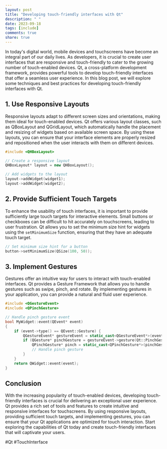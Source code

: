 ```yaml
---
layout: post
title: "Developing touch-friendly interfaces with Qt"
description: " "
date: 2023-09-18
tags: [include]
comments: true
share: true
---
```


In today's digital world, mobile devices and touchscreens have become an integral part of our daily lives. As developers, it is crucial to create user interfaces that are responsive and touch-friendly to cater to the growing number of touch-enabled devices. Qt, a cross-platform development framework, provides powerful tools to develop touch-friendly interfaces that offer a seamless user experience. In this blog post, we will explore some techniques and best practices for developing touch-friendly interfaces with Qt.

## 1. Use Responsive Layouts

Responsive layouts adapt to different screen sizes and orientations, making them ideal for touch-enabled devices. Qt offers various layout classes, such as QBoxLayout and QGridLayout, which automatically handle the placement and resizing of widgets based on available screen space. By using these layouts, you can ensure that your interface elements are properly resized and repositioned when the user interacts with them on different devices.

```cpp
#include <QHBoxLayout>

// Create a responsive layout
QHBoxLayout* layout = new QHBoxLayout();

// Add widgets to the layout
layout->addWidget(widget1);
layout->addWidget(widget2);
```

## 2. Provide Sufficient Touch Targets

To enhance the usability of touch interfaces, it is important to provide sufficiently large touch targets for interactive elements. Small buttons or checkboxes can be difficult to hit accurately on touchscreens, leading to user frustration. Qt allows you to set the minimum size hint for widgets using the `setMinimumSize` function, ensuring that they have an adequate touch target.

```cpp
// Set minimum size hint for a button
button->setMinimumSize(QSize(100, 50));
```

## 3. Implement Gestures

Gestures offer an intuitive way for users to interact with touch-enabled interfaces. Qt provides a Gesture Framework that allows you to handle gestures such as swipe, pinch, and rotate. By implementing gestures in your application, you can provide a natural and fluid user experience.

```cpp
#include <QGestureEvent>
#include <QPinchGesture>

// Handle pinch gesture event
bool MyWidget::event(QEvent* event)
{
    if (event->type() == QEvent::Gesture) {
        QGestureEvent* gestureEvent = static_cast<QGestureEvent*>(event);
        if (QGesture* pinchGesture = gestureEvent->gesture(Qt::PinchGesture)) {
            QPinchGesture* pinch = static_cast<QPinchGesture*>(pinchGesture);
            // Handle pinch gesture
        }
    }
    return QWidget::event(event);
}
```

## Conclusion

With the increasing popularity of touch-enabled devices, developing touch-friendly interfaces is crucial for delivering an exceptional user experience. Qt provides a rich set of tools and features to create intuitive and responsive interfaces for touchscreens. By using responsive layouts, providing sufficient touch targets, and implementing gestures, you can ensure that your Qt applications are optimized for touch interaction. Start exploring the capabilities of Qt today and create touch-friendly interfaces that will captivate your users.

#Qt #TouchInterface